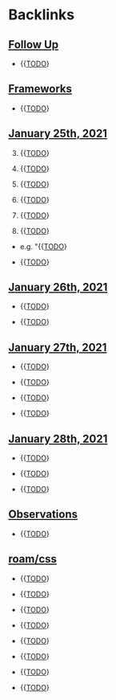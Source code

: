 
# Backlinks
## [Follow Up](<Follow Up.md>)
- {{[TODO](<TODO.md>)}

## [Frameworks](<Frameworks.md>)
- {{[TODO](<TODO.md>)}

## [January 25th, 2021](<January 25th, 2021.md>)
3. {{[TODO](<TODO.md>)}

11. {{[TODO](<TODO.md>)}

12. {{[TODO](<TODO.md>)}

13. {{[TODO](<TODO.md>)}

16. {{[TODO](<TODO.md>)}

17. {{[TODO](<TODO.md>)}

- e.g. "{{[TODO](<TODO.md>)}

- {{[TODO](<TODO.md>)}

## [January 26th, 2021](<January 26th, 2021.md>)
- {{[TODO](<TODO.md>)}

- {{[TODO](<TODO.md>)}

## [January 27th, 2021](<January 27th, 2021.md>)
- {{[TODO](<TODO.md>)}

- {{[TODO](<TODO.md>)}

- {{[TODO](<TODO.md>)}

- {{[TODO](<TODO.md>)}

## [January 28th, 2021](<January 28th, 2021.md>)
- {{[TODO](<TODO.md>)}

- {{[TODO](<TODO.md>)}

- {{[TODO](<TODO.md>)}

## [Observations](<Observations.md>)
- {{[TODO](<TODO.md>)}

## [roam/css](<roam/css.md>)
- {{[TODO](<TODO.md>)}

- {{[TODO](<TODO.md>)}

- {{[TODO](<TODO.md>)}

- {{[TODO](<TODO.md>)}

- {{[TODO](<TODO.md>)}

- {{[TODO](<TODO.md>)}

- {{[TODO](<TODO.md>)}

- {{[TODO](<TODO.md>)}

